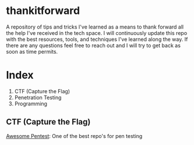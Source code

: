 # thankitforward
A repository of tips and tricks I've learned as a means to thank forward all the help I've received in the tech space. I will continuously update this repo with the best resources, tools, and techniques I've learned along the way. If there are any questions feel free to reach out and I will try to get back as soon as time permits. 

# Index
1. CTF (Capture the Flag)
2. Penetration Testing 
3. Programming 

## CTF (Capture the Flag)
[Awesome Pentest](https://github.com/enaqx/awesome-pentest): One of the best repo's for pen testing




